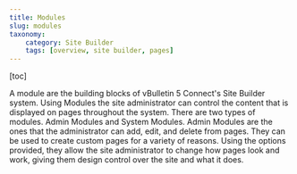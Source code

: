 ```yaml
---
title: Modules
slug: modules
taxonomy:
    category: Site Builder
    tags: [overview, site builder, pages]
---
```

[toc]

A module are the building blocks of vBulletin 5 Connect's Site Builder system. Using Modules the site administrator can control the content that is displayed on pages throughout the system. There are two types of modules. Admin Modules and System Modules. Admin Modules are the ones that the administrator can add, edit, and delete from pages. They can be used to create custom pages for a variety of reasons. Using the options provided, they allow the site administrator to change how pages look and work, giving them design control over the site and what it does. 